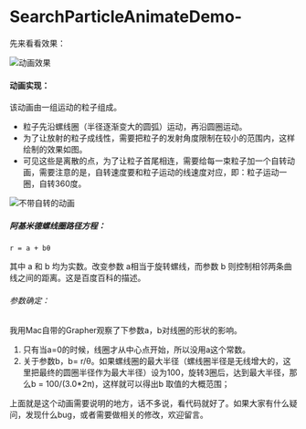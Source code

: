 # SearchParticleAnimateDemo-

先来看看效果：

![动画效果](https://github.com/hufengiOS/SearchParticleAnimateDemo-/blob/master/animation.gif)

#### 动画实现：
该动画由一组运动的粒子组成。

* 粒子先沿螺线圈（半径逐渐变大的圆弧）运动，再沿圆圈运动。
* 为了让放射的粒子成线性，需要把粒子的发射角度限制在较小的范围内，这样绘制的效果如图。
* 可见这些是离散的点，为了让粒子首尾相连，需要给每一束粒子加一个自转动画，需要注意的是，自转速度要和粒子运动的线速度对应，即：粒子运动一圈，自转360度。

![不带自转的动画](https://github.com/hufengiOS/SearchParticleAnimateDemo-/blob/master/animation1.gif)



##### 阿基米德螺线圈路径方程：
    r = a + bθ
其中 a 和 b 均为实数。改变参数 a相当于旋转螺线，而参数 b 则控制相邻两条曲线之间的距离。这是百度百科的描述。

###### 参数确定：
我用Mac自带的Grapher观察了下参数a，b对线圈的形状的影响。

1. 只有当a=0的时候，线圈才从中心点开始，所以没用a这个常数。
1. 关于参数b，b= r/θ。如果螺线圈的最大半径（螺线圈半径是无线增大的，这里把最终的圆圈半径作为最大半径）设为100，旋转3圈后，达到最大半径，那么b = 100/(3.0*2π)，这样就可以得出b 取值的大概范围；

上面就是这个动画需要说明的地方，话不多说，看代码就好了。如果大家有什么疑问，发现什么bug，或者需要做相关的修改，欢迎留言。



